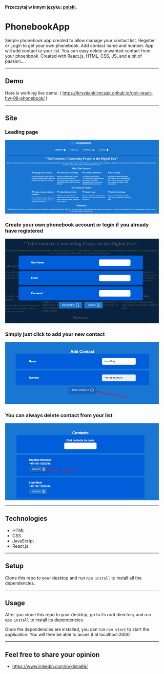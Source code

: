**Przeczytaj w innym języku: [polski](README.pl.md).**

# PhonebookApp

Simple phonebook app created to allow manage your contact list. Register or Login to get your own
phonebook. Add contact name and number. App will add contact to your list. You can easy delete
unwanted contact from your phoenbook. Created with React.js, HTML, CSS, JS, and a bit of passion....

---

## Demo

Here is working live demo: ( https://krystianklimczak.github.io/goit-react-hw-08-phonebook/ )

---

## Site

### Leading page

![](./assets/phonebook-main.png)

### Create your own phonebook account or login if you already have registered

![](./assets/phonebook-register.png)

### Simply just click to add your new contact

![](./assets/phonebook-add.png)

### You can always delete contact from your list

![](./assets/phonebook-delete.png)

---

## Technologies

- HTML
- CSS
- JavaScript
- React.js

---

## Setup

Clone this repo to your desktop and run `npm install` to install all the dependencies.

---

## Usage

After you clone this repo to your desktop, go to its root directory and run `npm install` to install
its dependencies.

Once the dependencies are installed, you can run `npm start` to start the application. You will then
be able to acces it at localhost:3000

---

## Feel free to share your opinion

- https://www.linkedin.com/in/klima96/
